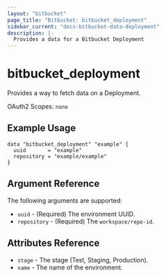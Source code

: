 ```yaml
---
layout: "bitbucket"
page_title: "Bitbucket: bitbucket_deployment"
sidebar_current: "docs-bitbucket-data-deployment"
description: |-
  Provides a data for a Bitbucket Deployment
---
```


# bitbucket\_deployment

Provides a way to fetch data on a Deployment.

OAuth2 Scopes: `none`

## Example Usage

```hcl
data "bitbucket_deployment" "example" {
  uuid       = "example"
  repository = "example/example"
}
```

## Argument Reference

The following arguments are supported:

* `uuid` - (Required) The environment UUID.
* `repository` - (Required) The `workspace/repo-id`.

## Attributes Reference

* `stage` - The stage (Test, Staging, Production).
* `name` - The name of the environment.

